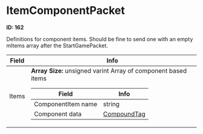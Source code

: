# ItemComponentPacket

__ID: 162__

Definitions for component items. Should be fine to send one with an empty mItems array after the StartGamePacket.

<table><thead><tr><th>Field</th><th>Info</th></tr></thead><tbody>
<tr><td>Items</td><td><b>Array Size:</b> unsigned varint
  Array of component based items  
  <table><thead><tr><th>Field</th><th>Info</th></tr></thead><tbody>
  <tr><td>ComponentItem name</td><td>string</td></tr>
  <tr><td>Component data</td><td><a href="../types/CompoundTag.md">CompoundTag</a></td></tr>
  </tbody></table></td></tr>
</tbody></table>